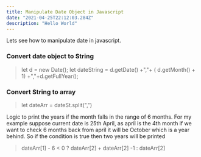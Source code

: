 ```yaml
---
title: Manipulate Date Object in Javascript
date: "2021-04-25T22:12:03.284Z"
description: "Hello World"
---
```



Lets see how to manipulate date in javascript. 

### Convert date object to String

>let d = new Date();
>let dateString  = d.getDate() +","+ ( d.getMonth() + 1) +","+d.getFullYear();

### Convert String to array 
>let dateArr = dateSt.split(",")

Logic to print the years if the month falls in the range of 6 months. 
For my example suppose current date is 25th April, as april is the 4th month if we want to check 6 months back from april it will be October which is a year behind. So if the condition is true then two years will be printed 

>dateArr[1] - 6 < 0 ? dateArr[2] +  dateArr[2] -1 : dateArr[2]
